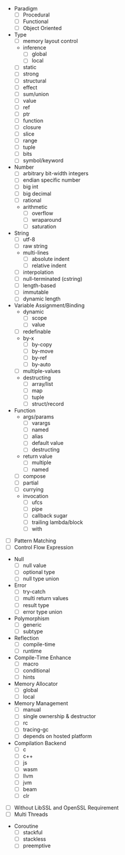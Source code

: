 - Paradigm
    - [ ] Procedural
    - [ ] Functional
    - [ ] Object Oriented
- Type
    - [ ] memory layout control
    - inference
        - [ ] global
        - [ ] local
    - [ ] static
    - [ ] strong
    - [ ] structural
    - [ ] effect
    - [ ] sum/union
    - [ ] value
    - [ ] ref
    - [ ] ptr
    - [ ] function
    - [ ] closure
    - [ ] slice
    - [ ] range
    - [ ] tuple
    - [ ] bits
    - [ ] symbol/keyword
- Number
    - [ ] arbitrary bit-width integers
    - [ ] endian specific number
    - [ ] big int
    - [ ] big decimal
    - [ ] rational
    - arithmetic
        - [ ] overflow
        - [ ] wraparound 
        - [ ] saturation
- String
    - [ ] utf-8
    - [ ] raw string
    - multi-lines
        - [ ] absolute indent
        - [ ] relative indent
    - [ ] interpolation
    - [ ] null-terminated (cstring)
    - [ ] length-based
    - [ ] immutable
    - [ ] dynamic length
- Variable Assignment/Binding
    - dynamic
        - [ ] scope
        - [ ] value
    - [ ] redefinable
    - by-x
        - [ ] by-copy
        - [ ]  by-move
        - [ ]  by-ref
        - [ ]  by-auto
    - [ ] multiple-values
    - destructing
        - [ ] array/list
        - [ ] map
        - [ ] tuple
        - [ ] struct/record
- Function
    - args/params
        - [ ] varargs
        - [ ] named
        - [ ] alias
        - [ ] default value
        - [ ] destructing
    - return value
        - [ ] multiple
        - [ ] named
    - [ ] compose
    - [ ] partial
    - [ ] currying
    - invocation
        - [ ] ufcs
        - [ ] pipe
        - [ ] callback sugar
        - [ ] trailing lambda/block
        - [ ] with
- [ ] Pattern Matching
- [ ] Control Flow Expression
- Null
    - [ ] null value
    - [ ] optional type
    - [ ] null type union
- Error
    - [ ] try-catch
    - [ ] multi return values
    - [ ] result type
    - [ ] error type union
- Polymorphism
    - [ ] generic
    - [ ] subtype
- Reflection
    - [ ] compile-time
    - [ ] runtime
- Compile-Time Enhance
    - [ ] macro
    - [ ] conditional
    - [ ] hints
- Memory Allocator
    - [ ] global
    - [ ] local
- Memory Management
    - [ ] manual 
    - [ ] single ownership & destructor
    - [ ] rc
    - [ ] tracing-gc
    - [ ] depends on hosted platform
- Compilation Backend
    - [ ] c
    - [ ] c++
    - [ ] js
    - [ ] wasm
    - [ ] llvm
    - [ ] jvm
    - [ ] beam
    - [ ] clr
- [ ] Without LibSSL and OpenSSL Requirement
- [ ] Multi Threads
- Coroutine
    - [ ] stackful
    - [ ] stackless
    - [ ] preemptive
